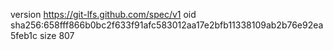 version https://git-lfs.github.com/spec/v1
oid sha256:658fff866b0bc2f633f91afc583012aa17e2bfb11338109ab2b76e92ea5feb1c
size 807
